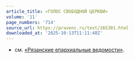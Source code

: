 ```yaml
---
article_title: «ГОЛОС СВОБОДНОЙ ЦЕРКВИ»
volume: '11'
page_numbers: '714'
source_url: https://pravenc.ru/text/165301.html
downloaded_at: '2025-10-13T11:11:48Z'
---
```


- см. [«Рязанские епархиальные ведомости»](<https://pravenc.ru/text/ Рязанские епархиальные ведомости .html>).
